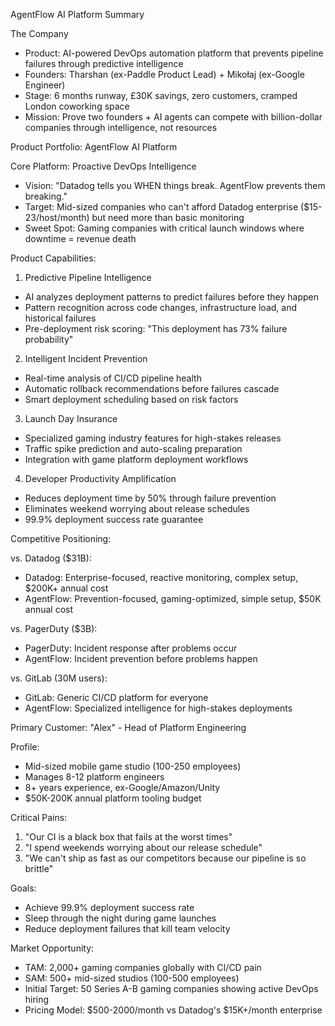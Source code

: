 AgentFlow AI Platform Summary

The Company

- Product: AI-powered DevOps automation platform that prevents pipeline
  failures through predictive intelligence
- Founders: Tharshan (ex-Paddle Product Lead) + Mikołaj (ex-Google
  Engineer)
- Stage: 6 months runway, £30K savings, zero customers, cramped London
  coworking space
- Mission: Prove two founders + AI agents can compete with billion-dollar
  companies through intelligence, not resources

Product Portfolio: AgentFlow AI Platform

Core Platform: Proactive DevOps Intelligence

- Vision: "Datadog tells you WHEN things break. AgentFlow prevents them
  breaking."
- Target: Mid-sized companies who can't afford Datadog enterprise
  ($15-23/host/month) but need more than basic monitoring
- Sweet Spot: Gaming companies with critical launch windows where downtime
  = revenue death

Product Capabilities:

1. Predictive Pipeline Intelligence

- AI analyzes deployment patterns to predict failures before they happen
- Pattern recognition across code changes, infrastructure load, and
  historical failures
- Pre-deployment risk scoring: "This deployment has 73% failure
  probability"

2. Intelligent Incident Prevention

- Real-time analysis of CI/CD pipeline health
- Automatic rollback recommendations before failures cascade
- Smart deployment scheduling based on risk factors

3. Launch Day Insurance

- Specialized gaming industry features for high-stakes releases
- Traffic spike prediction and auto-scaling preparation
- Integration with game platform deployment workflows

4. Developer Productivity Amplification

- Reduces deployment time by 50% through failure prevention
- Eliminates weekend worrying about release schedules
- 99.9% deployment success rate guarantee

Competitive Positioning:

vs. Datadog ($31B):

- Datadog: Enterprise-focused, reactive monitoring, complex setup, $200K+
  annual cost
- AgentFlow: Prevention-focused, gaming-optimized, simple setup, $50K
  annual cost

vs. PagerDuty ($3B):

- PagerDuty: Incident response after problems occur
- AgentFlow: Incident prevention before problems happen

vs. GitLab (30M users):

- GitLab: Generic CI/CD platform for everyone
- AgentFlow: Specialized intelligence for high-stakes deployments

Primary Customer: "Alex" - Head of Platform Engineering

Profile:

- Mid-sized mobile game studio (100-250 employees)
- Manages 8-12 platform engineers
- 8+ years experience, ex-Google/Amazon/Unity
- $50K-200K annual platform tooling budget

Critical Pains:

1. "Our CI is a black box that fails at the worst times"
2. "I spend weekends worrying about our release schedule"
3. "We can't ship as fast as our competitors because our pipeline is so
   brittle"

Goals:

- Achieve 99.9% deployment success rate
- Sleep through the night during game launches
- Reduce deployment failures that kill team velocity

Market Opportunity:

- TAM: 2,000+ gaming companies globally with CI/CD pain
- SAM: 500+ mid-sized studios (100-500 employees)
- Initial Target: 50 Series A-B gaming companies showing active DevOps
  hiring
- Pricing Model: $500-2000/month vs Datadog's $15K+/month enterprise
